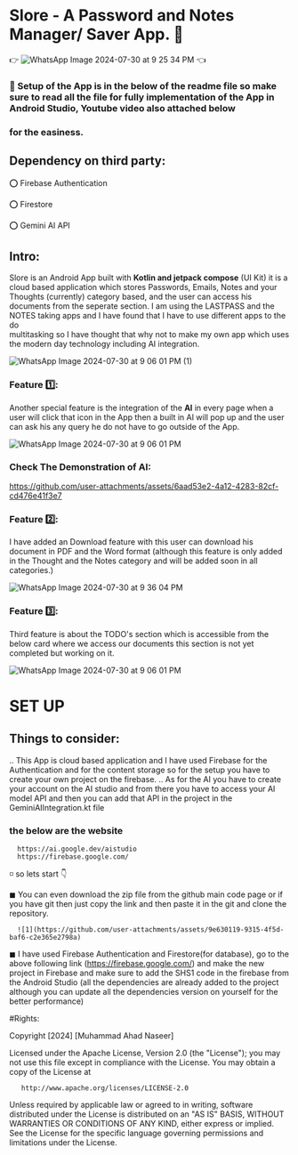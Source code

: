 ﻿# **Slore** - A Password and Notes Manager/ Saver App.   📝

   👉  ![WhatsApp Image 2024-07-30 at 9 25 34 PM](https://github.com/user-attachments/assets/0af4b82d-e40d-4d59-975b-4dc38a910b4f) 👈

   ### 🔎 Setup of the App is in the below of the readme file so make sure to read all the file for fully implementation of the App in Android Studio, Youtube video also attached below 
   ### for the easiness.

## Dependency on third party:

   ⭕ Firebase Authentication
   
   ⭕ Firestore
   
   ⭕ Gemini AI API
   
   


## Intro:
  Slore is an Android App built with **Kotlin and jetpack compose** (UI Kit) it is a cloud based application which stores Passwords, Emails, Notes and your Thoughts (currently) category 
  based, and the user can access his documents from the seperate section. I am using the LASTPASS and the NOTES taking apps and I have found that I have to use different apps to the do  
  multitasking so I have thought that why not to make my own app which uses the modern day technology including AI integration.

![WhatsApp Image 2024-07-30 at 9 06 01 PM (1)](https://github.com/user-attachments/assets/82fc122a-f858-4cc6-b71c-6bccc30dd2d1)


### Feature 1️⃣:
Another special feature is the integration of the **AI** in every page when a user will click that icon in the App then a built in AI will pop up and the user can ask his any query he do
not have to go outside of the App.

![WhatsApp Image 2024-07-30 at 9 06 01 PM](https://github.com/user-attachments/assets/200de30e-c436-4777-ba88-2b7c091e3cd8)


### Check The Demonstration of AI:



https://github.com/user-attachments/assets/6aad53e2-4a12-4283-82cf-cd476e41f3e7



### Feature 2️⃣:

I have added an Download feature with this user can download his document in PDF and the Word format (although this feature is only added in the Thought and the Notes category and will
be added soon in all categories.)

![WhatsApp Image 2024-07-30 at 9 36 04 PM](https://github.com/user-attachments/assets/f9f6974b-83b6-40b2-a6ab-6916bae42193)


### Feature 3️⃣:

Third feature is about the TODO's section which is accessible from the below card where we access our documents this section is not yet completed but working on it.

![WhatsApp Image 2024-07-30 at 9 06 01 PM](https://github.com/user-attachments/assets/f3552c20-c3bd-4a18-a36b-fff81e711355)


# SET UP


## Things to consider:
   .. This App is cloud based application and I have used Firebase for the Authentication and for the content storage so for the setup you have to create your own project on the firebase.
   .. As for the AI you have to create your account on the AI studio and from there you have to access your AI model API and then you can add that API in the project in the
      GeminiAIIntegration.kt file

### the below are the website 

      https://ai.google.dev/aistudio
      https://firebase.google.com/


◽ so lets start 👇

◼ You can even download the zip file from the github main code page or if you have git then just copy the link and then paste it in the git and clone the repository.

      ![1](https://github.com/user-attachments/assets/9e630119-9315-4f5d-baf6-c2e365e2798a)

◼ I have used Firebase Authentication and Firestore(for database), go to the above following link  (https://firebase.google.com/) and make the new project in Firebase and make sure to add the SHS1 code in the firebase from the Android Studio (all the dependencies are already added to the project although you can update all the dependencies version on yourself for the better performance)

#Rights:

Copyright [2024] [Muhammad Ahad Naseer]

   Licensed under the Apache License, Version 2.0 (the "License");
   you may not use this file except in compliance with the License.
   You may obtain a copy of the License at

       http://www.apache.org/licenses/LICENSE-2.0

   Unless required by applicable law or agreed to in writing, software
   distributed under the License is distributed on an "AS IS" BASIS,
   WITHOUT WARRANTIES OR CONDITIONS OF ANY KIND, either express or implied.
   See the License for the specific language governing permissions and
   limitations under the License.





